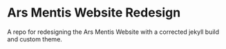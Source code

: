 # Ars Mentis Website Redesign

A repo for redesigning the Ars Mentis Website with a corrected jekyll build and custom theme.
